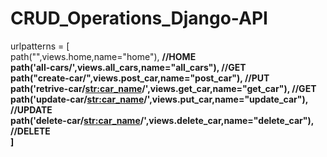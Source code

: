 # CRUD_Operations_Django-API

urlpatterns = [<br>
    path("",views.home,name="home"), <b>//HOME<b><br>
    path('all-cars/',views.all_cars,name="all_cars"), <b>//GET<b><br>
    path("create-car/",views.post_car,name="post_car"), <b>//PUT<b><br>
    path('retrive-car/<str:car_name>/',views.get_car,name="get_car"), <b>//GET<b><br>
    path('update-car/<str:car_name>/',views.put_car,name="update_car"), <b>//UPDATE<b><br>
    path('delete-car/<str:car_name>/',views.delete_car,name="delete_car"), <b>//DELETE<b><br>
]<br>
